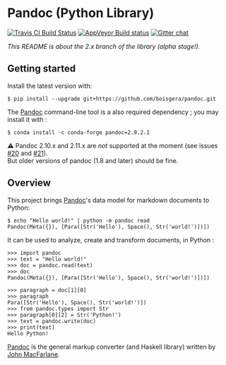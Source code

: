 
Pandoc (Python Library)
================================================================================

<!--
[![PyPi](https://img.shields.io/pypi/v/pandoc.svg)](https://pypi.python.org/pypi/pandoc)
![Python](https://img.shields.io/pypi/pyversions/pandoc.svg)
![Status](https://img.shields.io/pypi/status/pandoc.svg)
-->
[![Travis CI Build Status](https://travis-ci.org/boisgera/pandoc.svg?branch=master)](https://travis-ci.org/boisgera/pandoc)
[![AppVeyor Build status](https://ci.appveyor.com/api/projects/status/usube01hmjcl1m0t?svg=true)](https://ci.appveyor.com/project/boisgera/pandoc)
[![Gitter chat](https://badges.gitter.im/boisgera/python-pandoc.svg)](https://gitter.im/python-pandoc/community#)

*This README is about the 2.x branch of the library (alpha stage!).*

Getting started
--------------------------------------------------------------------------------

Install the latest version with:

    $ pip install --upgrade git+https://github.com/boisgera/pandoc.git

The [Pandoc] command-line tool is a also required dependency ;
you may install it with :

    $ conda install -c conda-forge pandoc=2.9.2.1

:warning: Pandoc 2.10.x and 2.11.x are *not* supported at the moment (see issues [#20](https://github.com/boisgera/pandoc/issues/20) and [#21](https://github.com/boisgera/pandoc/issues/20)).  
But older versions of pandoc (1.8 and later) should be fine.

Overview
--------------------------------------------------------------------------------

This project brings [Pandoc]'s data model for markdown documents to Python:

    $ echo "Hello world!" | python -m pandoc read 
    Pandoc(Meta({}), [Para([Str('Hello'), Space(), Str('world!')])])

It can be used to analyze, create and transform documents, in Python :

    >>> import pandoc
    >>> text = "Hello world!"
    >>> doc = pandoc.read(text)
    >>> doc
    Pandoc(Meta({}), [Para([Str('Hello'), Space(), Str('world!')])])

    >>> paragraph = doc[1][0]
    >>> paragraph
    Para([Str('Hello'), Space(), Str('world!')])
    >>> from pandoc.types import Str
    >>> paragraph[0][2] = Str('Python!')
    >>> text = pandoc.write(doc)
    >>> print(text)
    Hello Python!

[Pandoc] is the general markup converter (and Haskell library) written by [John MacFarlane].


[Pandoc]: http://pandoc.org/
[John MacFarlane]: http://johnmacfarlane.net/
[Haskell]: https://www.haskell.org/
[Python]: https://www.python.org/
[TPD]: https://hackage.haskell.org/package/pandoc-types-1.20/docs/Text-Pandoc-Definition.html
